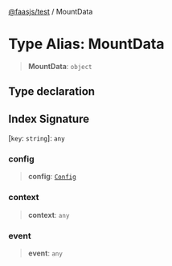 [@faasjs/test](../README.md) / MountData

# Type Alias: MountData

> **MountData**: `object`

## Type declaration

## Index Signature

\[`key`: `string`\]: `any`

### config

> **config**: [`Config`](Config.md)

### context

> **context**: `any`

### event

> **event**: `any`
